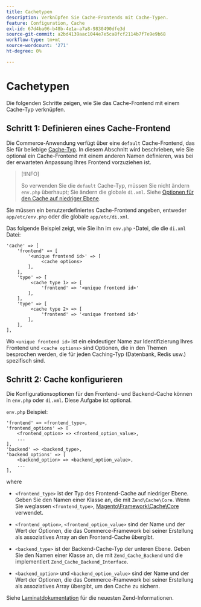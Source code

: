 ```yaml
---
title: Cachetypen
description: Verknüpfen Sie Cache-Frontends mit Cache-Typen.
feature: Configuration, Cache
exl-id: 67d4ba06-b48b-4e1a-a7a8-9830490dfe3d
source-git-commit: a2bd4139aac1044e7e5ca8fcf2114b7f7e9e9b68
workflow-type: tm+mt
source-wordcount: '271'
ht-degree: 0%

---
```


# Cachetypen

Die folgenden Schritte zeigen, wie Sie das Cache-Frontend mit einem Cache-Typ verknüpfen.

## Schritt 1: Definieren eines Cache-Frontend

Die Commerce-Anwendung verfügt über eine `default` Cache-Frontend, das Sie für beliebige [Cache-Typ](../cli/manage-cache.md#clean-and-flush-cache-types). In diesem Abschnitt wird beschrieben, wie Sie optional ein Cache-Frontend mit einem anderen Namen definieren, was bei der erwarteten Anpassung Ihres Frontend vorzuziehen ist.

>[!INFO]
>
>So verwenden Sie die `default` Cache-Typ, müssen Sie nicht ändern `env.php` überhaupt; Sie ändern die globale `di.xml`. Siehe [Optionen für den Cache auf niedriger Ebene](cache-options.md).

Sie müssen ein benutzerdefiniertes Cache-Frontend angeben, entweder `app/etc/env.php` oder die globale `app/etc/di.xml`.

Das folgende Beispiel zeigt, wie Sie ihn im `env.php` -Datei, die die `di.xml` Datei:

```php?start_inline=1
'cache' => [
    'frontend' => [
        '<unique frontend id>' => [
             <cache options>
        ],
    ],
    'type' => [
         <cache type 1> => [
             'frontend' => '<unique frontend id>'
        ],
    ],
    'type' => [
         <cache type 2> => [
             'frontend' => '<unique frontend id>'
        ],
    ],
],
```

Wo `<unique frontend id>` ist ein eindeutiger Name zur Identifizierung Ihres Frontend und `<cache options>` sind Optionen, die in den Themen besprochen werden, die für jeden Caching-Typ (Datenbank, Redis usw.) spezifisch sind.

## Schritt 2: Cache konfigurieren

Die Konfigurationsoptionen für den Frontend- und Backend-Cache können in `env.php` oder `di.xml`. Diese Aufgabe ist optional.

`env.php` Beispiel:

```php?start_inline=1
'frontend' => <frontend_type>,
'frontend_options' => [
    <frontend_option> => <frontend_option_value>,
    ...
],
'backend' => <backend_type>,
'backend_options' => [
    <backend_option> => <backend_option_value>,
    ...
],
```

where

- `<frontend_type>` ist der Typ des Frontend-Cache auf niedriger Ebene. Geben Sie den Namen einer Klasse an, die mit `Zend\Cache\Core`.
Wenn Sie weglassen `<frontend_type>`, [Magento\Framework\Cache\Core](https://github.com/magento/magento2/blob/2.4/lib/internal/Magento/Framework/Cache/Core.php) verwendet.

- `<frontend_option>`, `<frontend_option_value>` sind der Name und der Wert der Optionen, die das Commerce-Framework bei seiner Erstellung als assoziatives Array an den Frontend-Cache übergibt.
- `<backend_type>` ist der Backend-Cache-Typ der unteren Ebene. Geben Sie den Namen einer Klasse an, die mit `Zend_Cache_Backend` und die implementiert `Zend_Cache_Backend_Interface`.
- `<backend_option>` und `<backend_option_value>` sind der Name und der Wert der Optionen, die das Commerce-Framework bei seiner Erstellung als assoziatives Array übergibt, um den Cache zu sichern.

Siehe [Laminatdokumentation](https://docs.laminas.dev/) für die neuesten Zend-Informationen.

